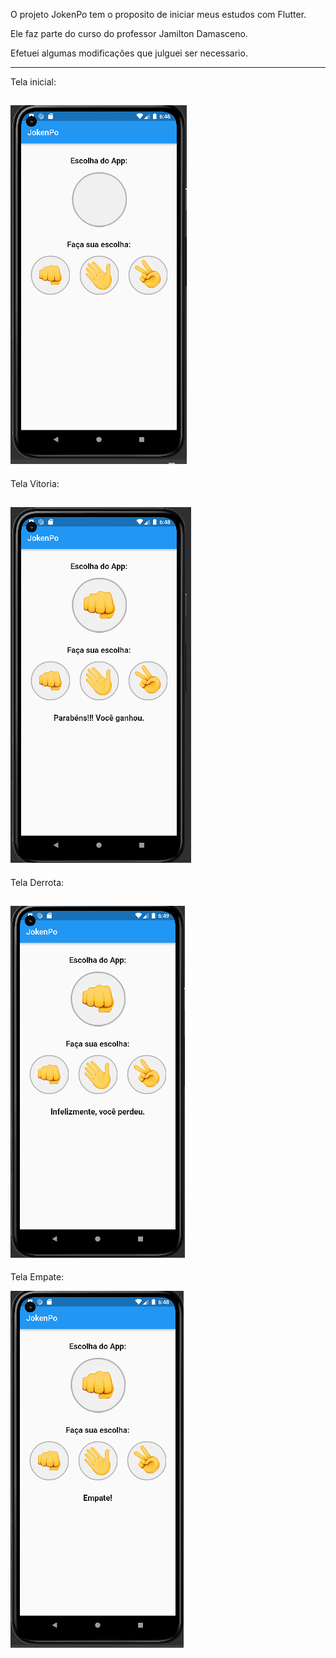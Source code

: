 O projeto JokenPo tem o proposito de iniciar meus estudos com Flutter.

Ele faz parte do curso do professor Jamilton Damasceno.

Efetuei algumas modificações que julguei ser necessario.


------------------------------------------------------------------------
Tela inicial:

![img.png](img.png)
------------------------------------------------------------------------
Tela Vitoria:

![img_2.png](img_2.png)
------------------------------------------------------------------------
Tela Derrota:

![img_3.png](img_3.png)
------------------------------------------------------------------------
Tela Empate:

![img_1.png](img_1.png)

